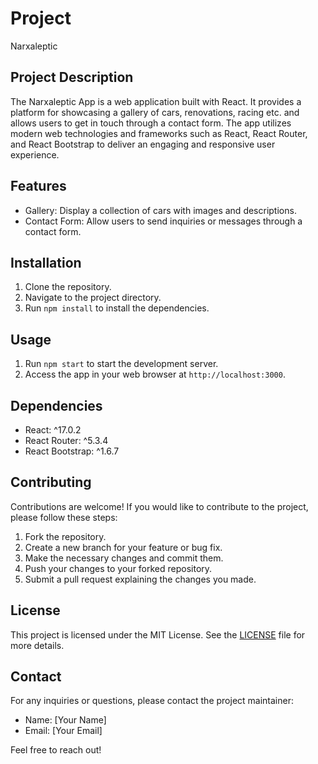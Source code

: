 # Project 

Narxaleptic

## Project Description

The Narxaleptic App is a web application built with React. It provides a platform for showcasing a gallery of cars, renovations, racing etc. and allows users to get in touch through a contact form. The app utilizes modern web technologies and frameworks such as React, React Router, and React Bootstrap to deliver an engaging and responsive user experience.

## Features

- Gallery: Display a collection of cars with images and descriptions.
- Contact Form: Allow users to send inquiries or messages through a contact form.

## Installation

1. Clone the repository.
2. Navigate to the project directory.
3. Run `npm install` to install the dependencies.

## Usage

1. Run `npm start` to start the development server.
2. Access the app in your web browser at `http://localhost:3000`.

## Dependencies

- React: ^17.0.2
- React Router: ^5.3.4
- React Bootstrap: ^1.6.7

## Contributing

Contributions are welcome! If you would like to contribute to the project, please follow these steps:

1. Fork the repository.
2. Create a new branch for your feature or bug fix.
3. Make the necessary changes and commit them.
4. Push your changes to your forked repository.
5. Submit a pull request explaining the changes you made.

## License

This project is licensed under the MIT License. See the [LICENSE](LICENSE) file for more details.

## Contact

For any inquiries or questions, please contact the project maintainer:

- Name: [Your Name]
- Email: [Your Email]

Feel free to reach out!


